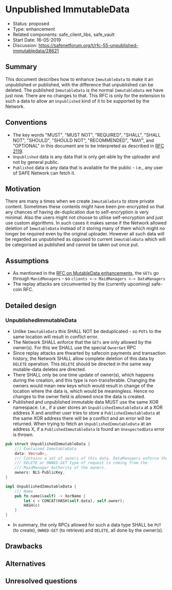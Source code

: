 # Unpublished ImmutableData

- Status: proposed
- Type: enhancement
- Related components: safe_client_libs, safe_vault
- Start Date: 16-05-2019
- Discussion: https://safenetforum.org/t/rfc-55-unpublished-immutabledata/28621

## Summary

This document describes how to enhance `ImmutableData` to make it an unpublished or published, with the difference that unpublished can be deleted. The published `ImmutableData` is the normal `ImmutableData` we have just now. There are no changes to that. This RFC is only for the extension to such a data to allow an `Unpublished` kind of it to be supported by the Network.

## Conventions
- The key words "MUST", "MUST NOT", "REQUIRED", "SHALL", "SHALL NOT", "SHOULD", "SHOULD NOT", "RECOMMENDED", "MAY", and "OPTIONAL" in this document are to be interpreted as described in [RFC 2119](http://tools.ietf.org/html/rfc2119).
- `Unpublished` data is any data that is only get-able by the uploader and not by general public.
- `Published` data is any data that is available for the public - i.e., any user of SAFE Network can fetch it.

## Motivation
There are many a times when we create `ImmutableData` to store private content. Sometimes these contents might have been pre-encrypted so that any chances of having de-duplication due to self-encryption is very minimal. Also the users might not choose to utilise self-encryption and just use custom algorithms. In such cases it makes sense if the Network allowed deletion of `ImmutableData` instead of it storing many of them which might no longer be required even by the original uploader. However all such data will be regarded as unpublished as opposed to current `ImmutableData` which will be categorised as published and cannot be taken out once put.

## Assumptions
- As mentioned in the [RFC on MutableData enhancements](https://github.com/maidsafe/pre-rfc/blob/master/vault/mutable-data-enhancement.md), the `GETs` go through `ManidManagers` - so `clients <-> MaidManagers <-> DataManagers`
- The replay attacks are circumvented by the (currently upcoming) safe-coin RFC.

## Detailed design

### UnpublishedImmutableData

- Unlike `ImmutableData` this SHALL NOT be deduplicated - so `PUTs` to the same location will result in conflict error.
- The Network SHALL enforce that the `GETs` are only allowed by the owner(s). For this we SHALL use the special `OwnerGet` RPC
- Since replay attacks are thwarted by safecoin payments and transaction history, the Network SHALL allow complete deletion of this data by `DELETE` operation. This `DELETE` should be directed in the same way mutable-data deletes are directed.
- There SHALL only be one time update of owner(s), which happens during the creation, and this type is non-transferable. Changing the owners would mean new keys which would result in change of the location where the data is, which would be meaningless. Hence no changes to the owner field is allowed once the data is created.
- Published and unpublished immutable data MUST use the same XOR namespace. I.e., if a user stores an `UnpublishedImmutableData` at a XOR address X and another user tries to store a `PublishedImmutableData` at the same XOR address there will be a conflict and an error will be returned. When trying to fetch an `UnpublishedImmutableData` at an address X, if a `PublishedImmutableData` is found an `UnexpectedData` error is thrown.

```rust
pub struct UnpublishedImmutableData {
    /// Contained ImmutableData
    data: Vec<u8>,
    /// Contains a set of owners of this data. DataManagers enforce that a
    /// DELETE or OWNED-GET type of request is coming from the
    /// MaidManager Authority of the owners.
    owners: BLS-PublicKey,
}

impl UnpublishedImmutableData {
    /// Name
    pub fn name(&self) -> XorName {
        let c = CONCAT(HASH(self.data), self.owner);
        HASH(c)
    }
}
```
- In summary, the only RPCs allowed for such a data type SHALL be `PUT` (to create), `OWNED-GET` (to retrieve) and `DELETE`, all done by the owner(s).


## Drawbacks

## Alternatives

## Unresolved questions
